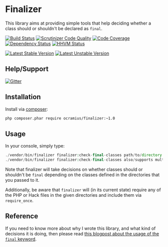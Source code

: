 # Finalizer

This library aims at providing simple tools that help deciding whether 
a class should or shouldn't be declared as `final`.

[![Build Status](https://travis-ci.org/Ocramius/Finalizer.svg?branch=master)](https://travis-ci.org/Ocramius/Finalizer)
[![Scrutinizer Code Quality](https://scrutinizer-ci.com/g/Ocramius/Finalizer/badges/quality-score.png?b=master)](https://scrutinizer-ci.com/g/Ocramius/Finalizer/?branch=master)
[![Code Coverage](https://scrutinizer-ci.com/g/Ocramius/Finalizer/badges/coverage.png?b=master)](https://scrutinizer-ci.com/g/Ocramius/Finalizer/?branch=master)
[![Dependency Status](https://www.versioneye.com/package/php--ocramius--finalizer/badge.png)](https://www.versioneye.com/package/php--ocramius--finalizer)
[![HHVM Status](http://hhvm.h4cc.de/badge/ocramius/finalizer.png)](http://hhvm.h4cc.de/package/ocramius/finalizer)

[![Latest Stable Version](https://poser.pugx.org/ocramius/finalizer/v/stable.png)](https://packagist.org/packages/ocramius/finalizer)
[![Latest Unstable Version](https://poser.pugx.org/ocramius/finalizer/v/unstable.png)](https://packagist.org/packages/ocramius/finalizer)

## Help/Support

[![Gitter](https://badges.gitter.im/Join%20Chat.svg)](https://gitter.im/Ocramius/Finalizer)

## Installation

Install via [composer](https://getcomposer.org/):

```sh
php composer.phar require ocramius/finalizer:~1.0
```

## Usage

In your console, simply type:

```php
./vendor/bin/finalizer finalizer:check-final-classes path/to/directory
./vendor/bin/finalizer finalizer:check-final-classes also/supports multiple/directories as/parameters
```

Note that finalizer will take decisions on whether classes should or 
shouldn't be `final` depending on the classes defined in the directories
that you passed to it.

Additionally, be aware that `finalizer` will (in its current state) require
any of the PHP or Hack files in the given directories and include them via 
`require_once`.

## Reference

If you need to know more about why I wrote this library, and what kind of 
decisions it is doing, then please read 
[this blogpost about the usage of the `final` keyword](http://goo.gl/4eCCIK).

